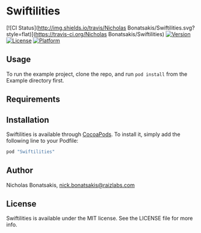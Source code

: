 # Swiftilities

[![CI Status](http://img.shields.io/travis/Nicholas Bonatsakis/Swiftilities.svg?style=flat)](https://travis-ci.org/Nicholas Bonatsakis/Swiftilities)
[![Version](https://img.shields.io/cocoapods/v/Swiftilities.svg?style=flat)](http://cocoapods.org/pods/Swiftilities)
[![License](https://img.shields.io/cocoapods/l/Swiftilities.svg?style=flat)](http://cocoapods.org/pods/Swiftilities)
[![Platform](https://img.shields.io/cocoapods/p/Swiftilities.svg?style=flat)](http://cocoapods.org/pods/Swiftilities)

## Usage

To run the example project, clone the repo, and run `pod install` from the Example directory first.

## Requirements

## Installation

Swiftilities is available through [CocoaPods](http://cocoapods.org). To install
it, simply add the following line to your Podfile:

```ruby
pod "Swiftilities"
```

## Author

Nicholas Bonatsakis, nick.bonatsakis@raizlabs.com

## License

Swiftilities is available under the MIT license. See the LICENSE file for more info.
